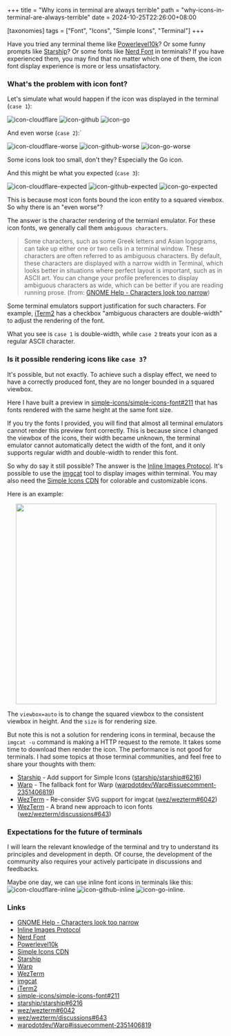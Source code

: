 +++
title = "Why icons in terminal are always terrible"
path = "why-icons-in-terminal-are-always-terrible"
date = 2024-10-25T22:26:00+08:00

[taxonomies]
tags = ["Font", "Icons", "Simple Icons", "Terminal"]
+++

Have you tried any terminal theme like [Powerlevel10k]? Or some funny prompts like [Starship]? Or some fonts like [Nerd Font] in terminals?
If you have experienced them, you may find that no matter which one of them, the icon font display experience is more or less unsatisfactory.

<!-- more -->

### What's the problem with icon font?

Let's simulate what would happen if the icon was displayed in the terminal (`case 1`):

![icon-cloudflare]
![icon-github]
![icon-go]

And even worse (`case 2`):`

![icon-cloudflare-worse]
![icon-github-worse]
![icon-go-worse]

Some icons look too small, don't they? Especially the Go icon.

And this might be what you expected (`case 3`):

![icon-cloudflare-expected]
![icon-github-expected]
![icon-go-expected]

This is because most icon fonts bound the icon entity to a squared viewbox. So why there is an "even worse"?

The answer is the character rendering of the termianl emulator. For these icon fonts, we generally call them `ambiguous characters`.

> Some characters, such as some Greek letters and Asian logograms, can take up either one or two cells in a terminal window.
> These characters are often referred to as ambiguous characters.
> By default, these characters are displayed with a narrow width in Terminal, which looks better in situations where perfect layout is important, such as in ASCII art.
> You can change your profile preferences to display ambiguous characters as wide, which can be better if you are reading running prose.
> (from: [GNOME Help - Characters look too narrow])

Some terminal emulators support justification for such characters.
For example, [iTerm2] has a checkbox "ambiguous characters are double-width" to adjust the rendering of the font.

What you see is `case 1` is double-width, while `case 2` treats your icon as a regular ASCII character.

### Is it possible rendering icons like `case 3`?

It's possible, but not exactly. To achieve such a display effect, we need to have a correctly produced font, they are no longer bounded in a squared viewbox.

Here I have built a preview in [simple-icons/simple-icons-font#211] that has fonts rendered with the same height at the same font size.

If you try the fonts I provided, you will find that almost all terminal emulators cannot render this preview font correctly.
This is because since I changed the viewbox of the icons, their width became unknown, the terminal emulator cannot automatically detect the width of the font, and it only supports regular width and double-width to render this font.

So why do say it still possible? The answer is the [Inline Images Protocol].
It's possible to use the [imgcat] tool to display images within terminal.
You may also need the [Simple Icons CDN] for colorable and customizable icons.

Here is an example:

<p align="center">
  <img width="465" src="https://raw.githubusercontent.com/LitoMore/simple-icons-cdn/main/media/imgcat-screenshot.webp" />
</p>

The `viewbox=auto` is to change the squared viewbox to the consistent viewbox in height. And the `size` is for rendering size.

But note this is not a solution for rendering icons in terminal, because the `imgcat -u` command is making a HTTP request to the remote.
It takes some time to download then render the icon. The performance is not good for terminals.
I had some topics at those terminal communities, and feel free to share your thoughts with them:

- [Starship] - Add support for Simple Icons ([starship/starship#6216])
- [Warp] - The fallback font for Warp ([warpdotdev/Warp#issuecomment-2351406819])
- [WezTerm] - Re-consider SVG support for imgcat ([wez/wezterm#6042])
- [WezTerm] - A brand new approach to icon fonts ([wez/wezterm/discussions#643])

### Expectations for the future of terminals

I will learn the relevant knowledge of the terminal and try to understand its principles and development in depth.
Of course, the development of the community also requires your actively participate in discussions and feedbacks.

Maybe one day, we can use inline font icons in terminals like this: ![icon-cloudflare-inline] ![icon-github-inline] ![icon-go-inline].

### Links

- [GNOME Help - Characters look too narrow]
- [Inline Images Protocol]
- [Nerd Font]
- [Powerlevel10k]
- [Simple Icons CDN]
- [Starship]
- [Warp]
- [WezTerm]
- [imgcat]
- [iTerm2]
- [simple-icons/simple-icons-font#211]
- [starship/starship#6216]
- [wez/wezterm#6042]
- [wez/wezterm/discussions#643]
- [warpdotdev/Warp#issuecomment-2351406819]

[GNOME Help - Characters look too narrow]: https://help.gnome.org/users/gnome-terminal/stable/pref-profile-char-width.html.en
[Inline Images Protocol]: https://iterm2.com/documentation-images.html
[Nerd Font]: https://www.nerdfonts.com
[Powerlevel10k]: https://github.com/romkatv/powerlevel10k
[Simple Icons CDN]: https://github.com/LitoMore/simple-icons-cdn
[Starship]: https://starship.rs
[Warp]: https://warp.dev
[WezTerm]: https://wezfurlong.org/wezterm/
[imgcat]: https://iterm2.com/utilities/imgcat
[iTerm2]: https://iterm2.com
[simple-icons/simple-icons-font#211]: https://github.com/simple-icons/simple-icons-font/issues/211
[starship/starship#6216]: https://github.com/starship/starship/issues/6216
[warpdotdev/Warp#issuecomment-2351406819]: https://github.com/warpdotdev/Warp/issues/789#issuecomment-2351406819
[wez/wezterm]: https://github.com/wez/wezterm
[wez/wezterm#6042]: https://github.com/wez/wezterm/issues/6042
[wez/wezterm/discussions#643]: https://github.com/wez/wezterm/discussions/6143
[icon-cloudflare]: https://cdn.simpleicons.org/cloudflare/999?size=20
[icon-cloudflare-worse]: https://cdn.simpleicons.org/cloudflare/999?size=10
[icon-cloudflare-inline]: https://cdn.simpleicons.org/cloudflare?viewbox=auto&size=14
[icon-cloudflare-expected]: https://cdn.simpleicons.org/cloudflare/999?viewbox=auto&size=20
[icon-github]: https://cdn.simpleicons.org/github/999?size=20
[icon-github-worse]: https://cdn.simpleicons.org/github/999?size=10
[icon-github-inline]: https://cdn.simpleicons.org/github/eaeaea?viewbox=auto&size=14
[icon-github-expected]: https://cdn.simpleicons.org/github/999?viewbox=auto&size=20
[icon-go]: https://cdn.simpleicons.org/go/999?size=20
[icon-go-worse]: https://cdn.simpleicons.org/go/999?size=10
[icon-go-inline]: https://cdn.simpleicons.org/go?viewbox=auto&size=14
[icon-go-expected]: https://cdn.simpleicons.org/go/999?viewbox=auto&size=20
